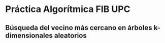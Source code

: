 # Práctica Algorítmica FIB UPC
## Búsqueda del vecino más cercano en árboles k-dimensionales aleatorios
